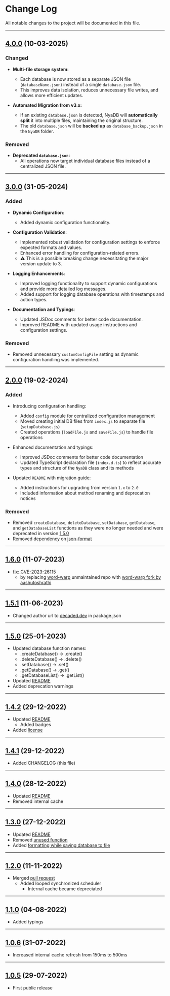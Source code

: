 # Change Log

All notable changes to the project will be documented in this file.

---

## [4.0.0](https://www.npmjs.com/package/@decaded/nyadb/v/4.0.0) (10-03-2025)

### Changed

- **Multi-file storage system:**

  - Each database is now stored as a separate JSON file (`databaseName.json`) instead of a single `database.json` file.
  - This improves data isolation, reduces unnecessary file writes, and allows more efficient updates.

- **Automated Migration from v3.x:**
  - If an existing `database.json` is detected, NyaDB will **automatically split** it into multiple files, maintaining the original structure.
  - The old `database.json` will be **backed up** as `database_backup.json` in the `NyaDB` folder.

### Removed

- **Deprecated `database.json`:**
  - All operations now target individual database files instead of a centralized JSON file.

---

## [3.0.0](https://www.npmjs.com/package/@decaded/nyadb/v/3.0.0) (31-05-2024)

### Added

- **Dynamic Configuration**:

  - Added dynamic configuration functionality.

- **Configuration Validation**:

  - Implemented robust validation for configuration settings to enforce expected formats and values.
  - Enhanced error handling for configuration-related errors.
  - ⚠ This is a possible breaking change necessitating the major version update to 3.

- **Logging Enhancements**:

  - Improved logging functionality to support dynamic configurations and provide more detailed log messages.
  - Added support for logging database operations with timestamps and action types.

- **Documentation and Typings**:
  - Updated JSDoc comments for better code documentation.
  - Improved README with updated usage instructions and configuration settings.

### Removed

- Removed unnecessary `customConfigFile` setting as dynamic configuration handling was implemented.

---

## [2.0.0](https://www.npmjs.com/package/@decaded/nyadb/v/2.0.0) (19-02-2024)

### Added

- Introducing configuration handling:

  - Added `config` module for centralized configuration management
  - Moved creating initial DB files from `index.js` to separate file (`setupDatabase.js`)
  - Created operations (`loadFile.js` and `saveFile.js`) to handle file operations

- Enhanced documentation and typings:

  - Improved JSDoc comments for better code documentation
  - Updated TypeScript declaration file (`index.d.ts`) to reflect accurate types and structure of the `NyaDB` class and its methods

- Updated `README` with migration guide:
  - Added instructions for upgrading from version `1.x` to `2.0`
  - Included information about method renaming and deprecation notices

### Removed

- Removed `createDatabase`, `deleteDatabase`, `setDatabase`, `getDatabase`, and `getDatabaseList` functions as they were no longer needed and were deprecated in version
  [1.5.0](#150)
- Removed dependency on [json-format](https://www.npmjs.com/package/json-format)

---

## [1.6.0](https://www.npmjs.com/package/@decaded/nyadb/v/1.6.0) (11-07-2023)

- [fix: CVE-2023-26115](https://security.snyk.io/vuln/SNYK-JS-WORDWRAP-3149973)
  - by replacing [word-warp](https://www.npmjs.com/package/word-wrap) unmaintained repo with [word-warp fork by aashutoshrathi](https://github.com/aashutoshrathi/word-wrap)

---

## [1.5.1](https://www.npmjs.com/package/@decaded/nyadb/v/1.5.1) (11-06-2023)

- Changed author url to [decaded.dev](https://decaded.dev) in package.json

---

## [1.5.0](https://www.npmjs.com/package/@decaded/nyadb/v/1.5.0) (25-01-2023) <a name="150"></a>

- Updated database function names:
  - .createDatabase() -> .create()
  - .deleteDatabase() -> .delete()
  - .setDatabase() -> .set()
  - .getDatabase() -> .get()
  - .getDatabaseList() -> .getList()
- Updated [README](https://github.com/Decaded/NyaDB/commit/98d28f57de1adf105c19ee7caec7876378814319)
- Added deprecation warnings

---

## [1.4.2](https://www.npmjs.com/package/@decaded/nyadb/v/1.4.2) (29-12-2022)

- Updated [README](https://github.com/Decaded/NyaDB/commit/18a59db007b9088011b3fd7bf51387c6edd45de2)
  - Added badges
- Added [license](https://github.com/Decaded/NyaDB/blob/master/LICENSE.md)

---

## [1.4.1](https://www.npmjs.com/package/@decaded/nyadb/v/1.4.1) (29-12-2022)

- Added CHANGELOG (this file)

---

## [1.4.0](https://www.npmjs.com/package/@decaded/nyadb/v/1.4.0) (28-12-2022)

- Updated [README](https://github.com/Decaded/NyaDB/commit/433826eae5e9ec4e23c21a18b7b39f477c05c4fb)
- Removed internal cache

---

## [1.3.0](https://www.npmjs.com/package/@decaded/nyadb/v/1.3.0) (27-12-2022)

- Updated [README](https://github.com/Decaded/NyaDB/commit/d63e61e89f26c599a202a0da3f62b91172bc7951)
- Removed [unused function](https://github.com/Decaded/NyaDB/commit/6b58b12dcc1bf19fdad71eb22f9c572f99701785)
- Added [formatting while saving database to file](https://github.com/Decaded/NyaDB/commit/69f02485edafe0ad1e16760dc6047d348bbcf4c8)

---

## [1.2.0](https://www.npmjs.com/package/@decaded/nyadb/v/1.2.0) (11-11-2022)

- Merged [pull request](https://github.com/Decaded/NyaDB/pull/1)
  - Added looped synchronized scheduler
    - Internal cache became depreciated

---

## [1.1.0](https://www.npmjs.com/package/@decaded/nyadb/v/1.1.0) (04-08-2022)

- Added typings

---

## [1.0.6](https://www.npmjs.com/package/@decaded/nyadb/v/1.0.6) (31-07-2022)

- Increased internal cache refresh from 150ms to 500ms

---

## [1.0.5](https://www.npmjs.com/package/@decaded/nyadb/v/1.0.5) (29-07-2022)

- First public release
